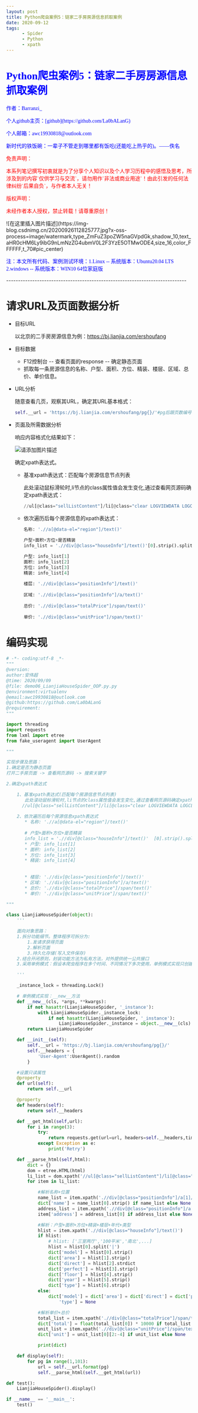 ```yaml
---
layout: post
title: Python爬虫案例5：链家二手房房源信息抓取案例
date: 2020-09-12
tags: 
      - Spider
      - Python
      - xpath
---
```


# <font face="楷体"  color='blue'> Python爬虫案例5：链家二手房房源信息抓取案例</font>

<p><font face="楷体" color='blue'>作者：Barranzi_</font></p>
<p><font face="楷体" color='blue'>个人github主页：[github](https://github.com/La0bALanG)</font></p>
<p><font face="楷体" color='blue'>个人邮箱：awc19930818@outlook.com</font></p>
<p><font face="楷体" color='blue'>新时代的铁饭碗：一辈子不管走到哪里都有饭吃(还能吃上热乎的)。——佚名</font></p>
<p><font face="楷体" color='red'> 免责声明：</font></p>
<p><font face='楷体' color='red'>		本系列笔记撰写初衷就是为了分享个人知识以及个人学习历程中的感悟及思考，所涉及到的内容`仅供学习与交流`，请勿用作`非法或商业用途`！由此引发的任何法律纠纷`后果自负`，与作者本人无关！</font></p>
<p><font face="楷体"  color='red'>版权声明：</font></p>
<p><font face='楷体' color='red'>		未经作者本人授权，禁止转载！请尊重原创！</font></p>
![在这里插入图片描述](https://img-blog.csdnimg.cn/20200926112825777.jpg?x-oss-process=image/watermark,type_ZmFuZ3poZW5naGVpdGk,shadow_10,text_aHR0cHM6Ly9ibG9nLmNzZG4ubmV0L2F3YzE5OTMwODE4,size_16,color_FFFFFF,t_70#pic_center)

<p><font face="楷体" color='blue'>注：本文所有代码、案例测试环境：1.Linux -- 系统版本：Ubuntu20.04 LTS   2.windows -- 系统版本：WIN10 64位家庭版</font></p>
----------------------------------------------------------------------------

# 请求URL及页面数据分析

- 目标URL

  以北京的二手房房源信息为例：https://bj.lianjia.com/ershoufang

- 目标数据

  - F12控制台 -- 查看页面的response -- 确定静态页面
  - 抓取每一条房源信息的名称、户型、面积、方位、精装、楼层、区域、总价、单价信息。

- URL分析

  随意查看几页，观察其URL，确定其URL基本格式：

  ```python
  self.__url = 'https://bj.lianjia.com/ershoufang/pg{}/'#pg后跟页数编号
  ```

- 页面及所需数据分析

  响应内容格式化结果如下：

  ![请添加图片描述](https://img-blog.csdnimg.cn/20201009170841127.png?x-oss-process=image/watermark,type_ZmFuZ3poZW5naGVpdGk,shadow_10,text_aHR0cHM6Ly9ibG9nLmNzZG4ubmV0L2F3YzE5OTMwODE4,size_16,color_FFFFFF,t_70#pic_center)

  确定xpath表达式。

  - 基准xpath表达式：匹配每个房源信息节点列表

    此处滚动鼠标滑轮时,li节点的class属性值会发生变化,通过查看网页源码确定xpath表达式：

    ```python
    //ul[@class="sellListContent"]/li[@class="clear LOGVIEWDATA LOGCLICKDATA"]
    ```

  - 依次遍历后每个房源信息的xpath表达式：

    ```python
    名称: './/a[@data-el="region"]/text()'
        
    户型+面积+方位+是否精装
    info_list = './/div[@class="houseInfo"]/text()'[0].strip().split('|')
    
    户型: info_list[1]
    面积: info_list[2]
    方位: info_list[3]
    精装: info_list[4]
        
    楼层: './/div[@class="positionInfo"]/text()'
        
    区域: './/div[@class="positionInfo"]/a/text()'
        
    总价: './/div[@class="totalPrice"]/span/text()'
        
    单价: './/div[@class="unitPrice"]/span/text()'
    ```

# 编码实现

```python
# -*- coding:utf-8 _*-
"""
@version:
author:安伟超
@time: 2020/09/09
@file: demo06_LianjiaHouseSpider_OOP.py.py
@environment:virtualenv
@email:awc19930818@outlook.com
@github:https://github.com/La0bALanG
@requirement:
"""

import threading
import requests
from lxml import etree
from fake_useragent import UserAgent

"""

实现步骤及思路：
1.确定是否为静态页面
打开二手房页面 -> 查看网页源码 -> 搜索关键字

2.确定xpath表达式

    1、基准xpath表达式(匹配每个房源信息节点列表)
       此处滚动鼠标滑轮时,li节点的class属性值会发生变化,通过查看网页源码确定xpath表达式
      //ul[@class="sellListContent"]/li[@class="clear LOGVIEWDATA LOGCLICKDATA"]
    
    2、依次遍历后每个房源信息xpath表达式
       * 名称: './/a[@data-el="region"]/text()'
       
       # 户型+面积+方位+是否精装
       info_list = './/div[@class="houseInfo"]/text()'  [0].strip().split('|')
       * 户型: info_list[1]
       * 面积: info_list[2]
       * 方位: info_list[3]
       * 精装: info_list[4]
       
    
       * 楼层: './/div[@class="positionInfo"]/text()'
       * 区域: './/div[@class="positionInfo"]/a/text()'
       * 总价: './/div[@class="totalPrice"]/span/text()'
       * 单价: './/div[@class="unitPrice"]/span/text()'

"""

class LianjiaHouseSpider(object):
    '''

    面向对象思路：
    1.拆分功能细节。整体程序可拆分为:
        1.发请求获得页面
        2.解析页面
        3.持久化存储(写入文件保存)
    2.结合开闭原则，封装功能方法为私有方法，对外提供统一公共接口
    3.采用单例模式：假设本爬虫程序在多个时间、不同情况下多次使用，单例模式实现只创建一个对象，提升性能避免内存占用过高。

    '''

    _instance_lock = threading.Lock()

    # 单例模式实现：__new__方法
    def __new__(cls, *args, **kwargs):
        if not hasattr(LianjiaHouseSpider, '_instance'):
            with LianjiaHouseSpider._instance_lock:
                if not hasattr(LianjiaHouseSpider, '_instance'):
                    LianjiaHouseSpider._instance = object.__new__(cls)
        return LianjiaHouseSpider

    def __init__(self):
        self.__url = 'https://bj.lianjia.com/ershoufang/pg{}/'
        self.__headers = {
            'User-Agent':UserAgent().random
        }

    #设置只读属性
    @property
    def url(self):
        return self.__url

    @property
    def headers(self):
        return self.__headers

    def __get_html(self,url):
        for i in range(3):
            try:
                return requests.get(url=url, headers=self.__headers,timeout=3).text
            except Exception as e:
                print('Retry')

    def __parse_html(self,html):
        dict = {}
        dom = etree.HTML(html)
        li_list = dom.xpath('//ul[@class="sellListContent"]/li[@class="clear LOGVIEWDATA LOGCLICKDATA"]')
        for item in li_list:

            #解析名称+位置
            name_list = item.xpath('.//div[@class="positionInfo"]/a[1]/text()')
            dict['name'] = name_list[0].strip() if name_list else None
            address_list = item.xpath('.//div[@class="positionInfo"]/a[2]/text()')
            item['address'] = address_list[0] if address_list else None

            #解析：户型+面积+方位+精装+楼层+年代+类型
            hlist = item.xpath('.//div[@class="houseInfo"]/text()')
            if hlist:
                # hlist: ['三室两厅','100平米','南北',...]
                hlist = hlist[0].split('|')
                dict['model'] = hlist[0].strip()
                dict['area'] = hlist[1].strip()
                dict['direct'] = hlist[2].strdict
                dict['perfect'] = hlist[3].strip()
                dict['floor'] = hlist[4].strip()
                dict['year'] = hlist[5].strip()
                dict['type'] = hlist[6].strip()
            else:
                dict['model'] = dict['area'] = dict['direct'] = dict['perfect'] = dict['floor'] = dict['year'] = dict[
                    'type'] = None

            #解析单价+总价
            total_list = item.xpath('.//div[@class="totalPrice"]/span/text()')
            dict['total'] = float(total_list[0]) * 10000 if total_list else None
            unit_list = item.xpath('.//div[@class="unitPrice"]/span/text()')
            dict['unit'] = unit_list[0][2:-4] if unit_list else None

            print(dict)

    def display(self):
        for pg in range(1,101):
            url = self.__url.format(pg)
            self.__parse_html(self.__get_html(url))

def test():
    LianjiaHouseSpider().display()

if __name__ == '__main__':
    test()
```

